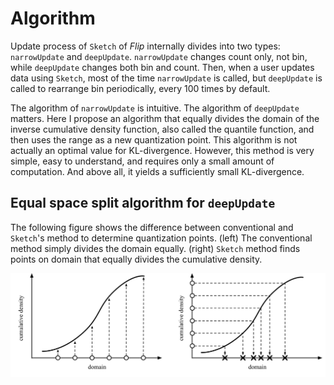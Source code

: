 # Algorithm

Update process of `Sketch` of *Flip* internally divides into two types: `narrowUpdate` and `deepUpdate`. `narrowUpdate` changes count only, not bin, while `deepUpdate` changes both bin and count. Then, when a user updates data using `Sketch`, most of the time `narrowUpdate` is called, but `deepUpdate` is called to rearrange bin periodically, every 100 times by default.

The algorithm of `narrowUpdate` is intuitive. The algorithm of `deepUpdate` matters. Here I propose an algorithm that equally divides the domain of the inverse cumulative density function, also called the quantile function, and then uses the range as a new quantization point. This algorithm is not actually an optimal value for KL-divergence. However, this method is very simple, easy to understand, and requires only a small amount of computation. And above all, it yields a sufficiently small KL-divergence.


## Equal space split algorithm for  `deepUpdate`

The following figure shows the difference between conventional and `Sketch`'s method to determine quantization points. (left) The conventional method simply divides the domain equally. (right) `Sketch` method finds points on domain that equally divides the cumulative density.

![equal space split algorithm](resources/diagrams/equal-space-split-algorithm.png)


